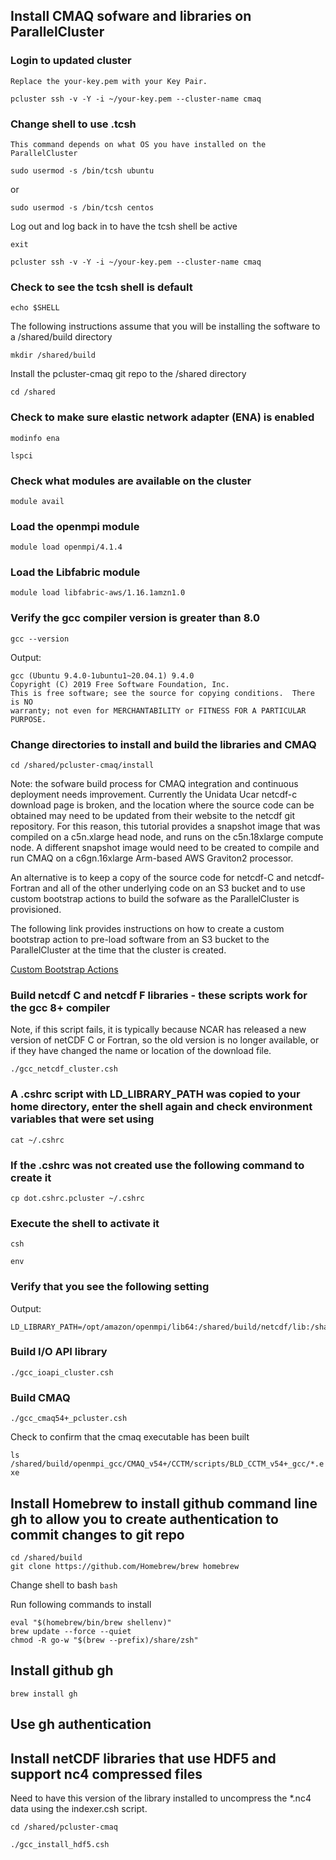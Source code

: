 ## Install CMAQ sofware and libraries on ParallelCluster

### Login to updated cluster
```{note}
Replace the your-key.pem with your Key Pair.
```

`pcluster ssh -v -Y -i ~/your-key.pem --cluster-name cmaq`


### Change shell to use .tcsh

```{note}
This command depends on what OS you have installed on the ParallelCluster
```

`sudo usermod -s /bin/tcsh ubuntu`

or

`sudo usermod -s /bin/tcsh centos`

Log out and log back in to have the tcsh shell be active

`exit`

`pcluster ssh -v -Y -i ~/your-key.pem --cluster-name cmaq`

### Check to see the tcsh shell is default

`echo $SHELL`


The following instructions assume that you will be installing the software to a /shared/build directory

`mkdir /shared/build`

Install the pcluster-cmaq git repo to the /shared directory

`cd /shared`

### Check to make sure elastic network adapter (ENA) is enabled

`modinfo ena`

`lspci`

### Check what modules are available on the cluster

`module avail`

### Load the openmpi module

`module load openmpi/4.1.4`

### Load the Libfabric module

`module load libfabric-aws/1.16.1amzn1.0`

### Verify the gcc compiler version is greater than 8.0

`gcc --version`

Output:

```
gcc (Ubuntu 9.4.0-1ubuntu1~20.04.1) 9.4.0
Copyright (C) 2019 Free Software Foundation, Inc.
This is free software; see the source for copying conditions.  There is NO
warranty; not even for MERCHANTABILITY or FITNESS FOR A PARTICULAR PURPOSE.

```

### Change directories to install and build the libraries and CMAQ

`cd /shared/pcluster-cmaq/install`

Note: the sofware build process for CMAQ integration and continuous deployment needs improvement.
Currently the Unidata Ucar netcdf-c download page is broken, and the location where the source code can be obtained may need to be updated from their  website to the netcdf git repository.
For this reason, this tutorial provides a snapshot image that was compiled on a c5n.xlarge head node, and runs on the c5n.18xlarge compute node.
A different snapshot image would need to be created to compile and run CMAQ on a c6gn.16xlarge Arm-based AWS Graviton2 processor.

An alternative is to keep a copy of the source code for netcdf-C and netcdf-Fortran and all of the other underlying code on an S3 bucket and to use custom bootstrap actions to build the sofware as the ParallelCluster is provisioned.  

The following link provides instructions on how to create a custom bootstrap action to pre-load software from an S3 bucket to the ParallelCluster at the time that the cluster is created.

<a href="https://docs.aws.amazon.com/parallelcluster/latest/ug/custom-bootstrap-actions-v3.html">Custom Bootstrap Actions</a>

### Build netcdf C and netcdf F libraries - these scripts work for the gcc 8+ compiler
Note, if this script fails, it is typically because NCAR has released a new version of netCDF C or Fortran, so the old version is no longer available, or if they have changed the name or location of the download file. 


`./gcc_netcdf_cluster.csh`

### A .cshrc script with LD_LIBRARY_PATH was copied to your home directory, enter the shell again and check environment variables that were set using

`cat ~/.cshrc`

### If the .cshrc was not created use the following command to create it

`cp dot.cshrc.pcluster ~/.cshrc`


### Execute the shell to activate it

`csh`

`env`

### Verify that you see the following setting

Output:

```
LD_LIBRARY_PATH=/opt/amazon/openmpi/lib64:/shared/build/netcdf/lib:/shared/build/netcdf/lib
```

### Build I/O API library

`./gcc_ioapi_cluster.csh`

### Build CMAQ

`./gcc_cmaq54+_pcluster.csh`

Check to confirm that the cmaq executable has been built

`ls /shared/build/openmpi_gcc/CMAQ_v54+/CCTM/scripts/BLD_CCTM_v54+_gcc/*.exe`

## Install Homebrew to install github command line gh to allow you to create authentication to commit changes to git repo

```
cd /shared/build
git clone https://github.com/Homebrew/brew homebrew
```

Change shell to bash
`bash`

Run following commands to install
```
eval "$(homebrew/bin/brew shellenv)"
brew update --force --quiet
chmod -R go-w "$(brew --prefix)/share/zsh"
```

## Install github gh

`brew install gh`

## Use gh authentication

## Install netCDF libraries that use HDF5 and support nc4 compressed files

Need to have this version of the library installed to uncompress the *.nc4 data using the indexer.csh script.

`cd /shared/pcluster-cmaq`

`./gcc_install_hdf5.csh`





